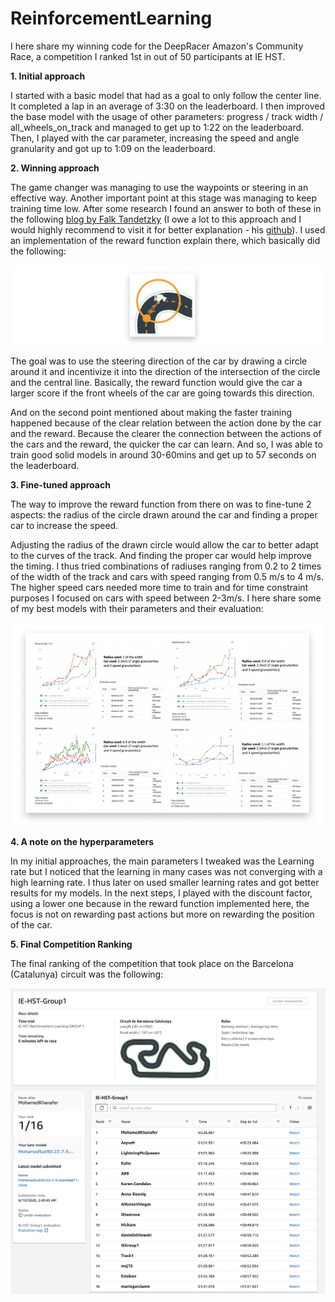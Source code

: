 # ReinforcementLearning
I here share my winning code for the DeepRacer Amazon's Community Race, a competition I ranked 1st in out of 50 participants at IE HST.

**1. Initial approach**

I started with a basic model that had as a goal to only follow the center line. It completed a lap in an average of 3:30 on the leaderboard. I then improved the base model with the usage of other parameters: progress / track width / all_wheels_on_track and managed to get up to 1:22 on the leaderboard. Then, I played with the car parameter, increasing the speed and angle granularity and got up to 1:09 on the leaderboard.


**2. Winning approach**

The game changer was managing to use the waypoints or steering in an effective way. Another important point at this stage was managing to keep training time low.  After some research I found an answer to both of these in the following [blog by Falk Tandetzky](https://medium.com/twodigits/aws-deepracer-how-to-train-a-model-in-15-minutes-3a0dca1175fb) (I owe a lot to this approach and I would highly recommend to visit it for better explanation - his [github](https://github.com/TwoDigits/deepracer)). I used an implementation of the reward function explain there, which basically did the following: 

![](https://github.com/mohamedkhanafer/ReinforcementLearning/blob/master/images/technique.png)

The goal was to use the steering direction of the car by drawing a circle around it and incentivize it into the direction of the intersection of the circle and the central line. Basically, the reward function would give the car a larger score if the front wheels of the car are going towards this direction.

And on the second point mentioned about making the faster training happened because of the clear relation between the action done by the car and the reward. Because the clearer the connection between the actions of the cars and the reward, the quicker the car can learn. And so, I was able to train good solid models in around 30-60mins and get up to 57 seconds on the leaderboard.

**3. Fine-tuned approach**

The way to improve the reward function from there on was to fine-tune 2 aspects: the radius of the circle drawn around the car and finding a proper car to increase the speed.

Adjusting the radius of the drawn circle would allow the car to better adapt to the curves of the track. And finding the proper car would help improve the timing. I thus tried combinations of radiuses ranging from 0.2 to 2 times of the width of the track and cars with speed ranging from 0.5 m/s to 4 m/s. The higher speed cars needed more time to train and for time constraint purposes I focused on cars with speed between 2-3m/s. I here share some of my best models with their parameters and their evaluation:

![](https://github.com/mohamedkhanafer/ReinforcementLearning/blob/master/images/results.png)

**4. A note on the hyperparameters**

In my initial approaches, the main parameters I tweaked was the Learning rate but I noticed that the learning in many cases was not converging with a high learning rate. I thus later on used smaller learning rates and got better results for my models. In the next steps, I played with the discount factor, using a lower one because in the reward function implemented here, the focus is not on rewarding past actions but more on rewarding the position of the car.

**5. Final Competition Ranking**

The final ranking of the competition that took place on the Barcelona (Catalunya) circuit was the following:

![](https://github.com/mohamedkhanafer/ReinforcementLearning/blob/master/images/final_ranking.png)
